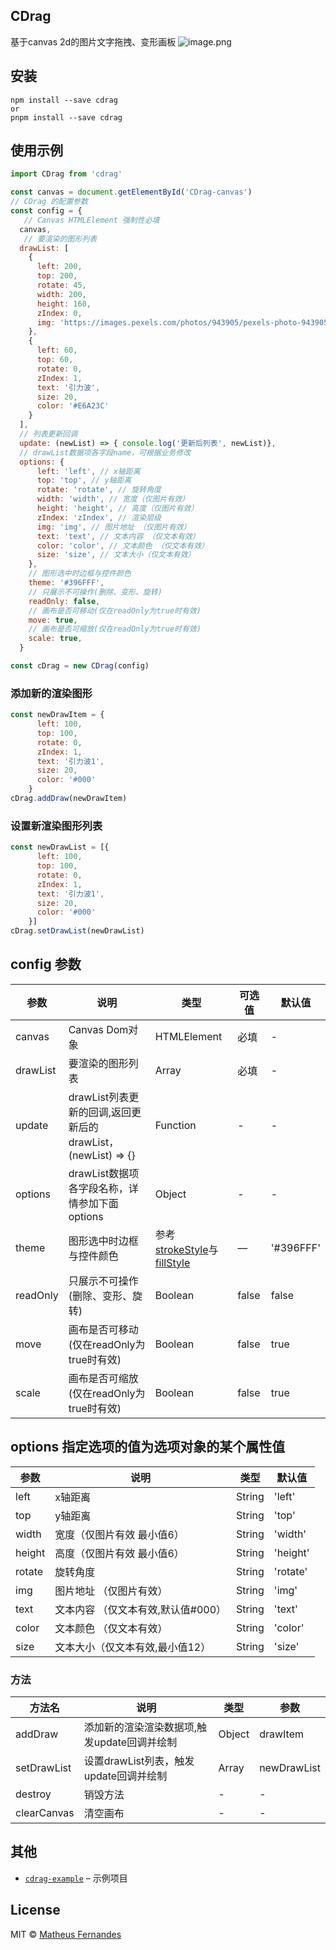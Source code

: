 ## CDrag

基于canvas 2d的图片文字拖拽、变形画板
![image.png](https://p6-juejin.byteimg.com/tos-cn-i-k3u1fbpfcp/eb7c74b053874462848d8e2aa8f7236f~tplv-k3u1fbpfcp-zoom-in-crop-mark:1512:0:0:0.awebp?)

## 安装

    npm install --save cdrag
    or
    pnpm install --save cdrag

## 使用示例


```js
import CDrag from 'cdrag'

const canvas = document.getElementById('CDrag-canvas')
// CDrag 的配置参数
const config = {
   // Canvas HTMLElement 强制性必填
  canvas, 
   // 要渲染的图形列表
  drawList: [
    {
      left: 200,
      top: 200,
      rotate: 45,
      width: 200,
      height: 160,
      zIndex: 0,
      img: 'https://images.pexels.com/photos/943905/pexels-photo-943905.jpeg?auto=compress&cs=tinysrgb&w=1600'
    },
    {
      left: 60,
      top: 60,
      rotate: 0,
      zIndex: 1,
      text: '引力波',
      size: 20,
      color: '#E6A23C'
    }
  ],
  // 列表更新回调
  update: (newList) => { console.log('更新后列表', newList)},
  // drawList数据项各字段name，可根据业务修改
  options: {
      left: 'left', // x轴距离
      top: 'top', // y轴距离
      rotate: 'rotate', // 旋转角度
      width: 'width', // 宽度（仅图片有效）
      height: 'height', // 高度（仅图片有效）
      zIndex: 'zIndex', // 渲染层级
      img: 'img', // 图片地址 （仅图片有效）
      text: 'text', // 文本内容 （仅文本有效）
      color: 'color', // 文本颜色 （仅文本有效）
      size: 'size', // 文本大小（仅文本有效）
    },
    // 图形选中时边框与控件颜色
    theme: '#396FFF',
    // 只展示不可操作(删除、变形、旋转)
    readOnly: false,
    // 画布是否可移动(仅在readOnly为true时有效)
    move: true,
    // 画布是否可缩放(仅在readOnly为true时有效)
    scale: true,
  }

const cDrag = new CDrag(config)
```

### 添加新的渲染图形

```js
const newDrawItem = {
      left: 100,
      top: 100,
      rotate: 0,
      zIndex: 1,
      text: '引力波1',
      size: 20,
      color: '#000'
    }
cDrag.addDraw(newDrawItem)
```

### 设置新渲染图形列表

```js
const newDrawList = [{
      left: 100,
      top: 100,
      rotate: 0,
      zIndex: 1,
      text: '引力波1',
      size: 20,
      color: '#000'
    }]
cDrag.setDrawList(newDrawList)
```

## config 参数
| 参数      | 说明    | 类型      | 可选值       | 默认值   |
|---------- |-------- |---------- |-------------  |-------- |
| canvas | Canvas Dom对象 | HTMLElement | 必填 | - |
| drawList | 要渲染的图形列表 | Array | 必填 | - |
| update | drawList列表更新的回调,返回更新后的drawList， (newList) => {} | Function | - | - |
| options | drawList数据项各字段名称，详情参加下面options | Object | - | - |
| theme | 图形选中时边框与控件颜色 | 参考[strokeStyle](https://developer.mozilla.org/zh-CN/docs/Web/API/CanvasRenderingContext2D/strokeStyle)与[fillStyle](https://developer.mozilla.org/zh-CN/docs/Web/API/CanvasRenderingContext2D/fillStyle) | — | '#396FFF' |
| readOnly | 只展示不可操作(删除、变形、旋转) | Boolean  | false | false |
| move | 画布是否可移动(仅在readOnly为true时有效) | Boolean | false | true |
| scale | 画布是否可缩放(仅在readOnly为true时有效) | Boolean | false | true |

## options 指定选项的值为选项对象的某个属性值
| 参数      | 说明    | 类型      | 默认值   |
|---------- |-------- |---------- |-------- |
| left | x轴距离 | String | 'left' |
| top | y轴距离 | String | 'top' |
| width | 宽度（仅图片有效 最小值6） | String | 'width' |
| height |高度（仅图片有效 最小值6） | String | 'height' |
| rotate |旋转角度 | String | 'rotate' |
| img | 图片地址 （仅图片有效） | String | 'img' |
| text | 文本内容 （仅文本有效,默认值#000） | String | 'text' |
| color | 文本颜色 （仅文本有效） | String | 'color' |
| size | 文本大小（仅文本有效,最小值12） | String | 'size' |

### 方法
| 方法名 | 说明 | 类型      | 参数 |
| ---- | ---- | ---- | ---- | 
| addDraw | 添加新的渲染渲染数据项,触发update回调并绘制 | Object | drawItem |
| setDrawList | 设置drawList列表，触发update回调并绘制 | Array  |newDrawList |
| destroy | 销毁方法 | -  |- |
| clearCanvas | 清空画布 | -  |- |
## 其他

*   [`cdrag-example`](https://github.com/1103442828/CDrag-example) – 示例项目

## License

MIT © [Matheus Fernandes](http://matheus.top)
